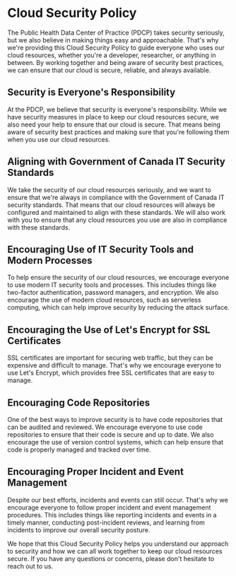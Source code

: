 # Cloud Security Policy

The Public Health Data Center of Practice (PDCP) takes security seriously, but we also believe in making things easy and approachable. That's why we're providing this Cloud Security Policy to guide everyone who uses our cloud resources, whether you're a developer, researcher, or anything in between. By working together and being aware of security best practices, we can ensure that our cloud is secure, reliable, and always available.

## Security is Everyone's Responsibility

At the PDCP, we believe that security is everyone's responsibility. While we have security measures in place to keep our cloud resources secure, we also need your help to ensure that our cloud is secure. That means being aware of security best practices and making sure that you're following them when you use our cloud resources.

## Aligning with Government of Canada IT Security Standards

We take the security of our cloud resources seriously, and we want to ensure that we're always in compliance with the Government of Canada IT security standards. That means that our cloud resources will always be configured and maintained to align with these standards. We will also work with you to ensure that any cloud resources you use are also in compliance with these standards.

## Encouraging Use of IT Security Tools and Modern Processes

To help ensure the security of our cloud resources, we encourage everyone to use modern IT security tools and processes. This includes things like two-factor authentication, password managers, and encryption. We also encourage the use of modern cloud resources, such as serverless computing, which can help improve security by reducing the attack surface.

## Encouraging the Use of Let's Encrypt for SSL Certificates

SSL certificates are important for securing web traffic, but they can be expensive and difficult to manage. That's why we encourage everyone to use Let's Encrypt, which provides free SSL certificates that are easy to manage.

## Encouraging Code Repositories

One of the best ways to improve security is to have code repositories that can be audited and reviewed. We encourage everyone to use code repositories to ensure that their code is secure and up to date. We also encourage the use of version control systems, which can help ensure that code is properly managed and tracked over time.

## Encouraging Proper Incident and Event Management

Despite our best efforts, incidents and events can still occur. That's why we encourage everyone to follow proper incident and event management procedures. This includes things like reporting incidents and events in a timely manner, conducting post-incident reviews, and learning from incidents to improve our overall security posture.

We hope that this Cloud Security Policy helps you understand our approach to security and how we can all work together to keep our cloud resources secure. If you have any questions or concerns, please don't hesitate to reach out to us.

